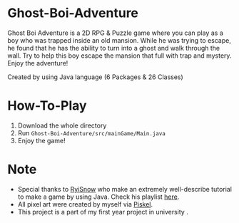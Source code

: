 # Ghost-Boi-Adventure
Ghost Boi Adventure is a 2D RPG &amp; Puzzle game where you can play as a boy who was trapped inside an old mansion. While he was trying to escape, he found that he has the ability to turn into a ghost and walk through the wall. Try to help this boy escape the mansion that full with trap and mystery. Enjoy the adventure!

Created by using Java language (6 Packages & 26 Classes)

# How-To-Play
1. Download the whole directory
2. Run `Ghost-Boi-Adventure/src/mainGame/Main.java`
3. Enjoy the game!

# Note
- Special thanks to [RyiSnow](https://www.youtube.com/c/RyiSnow) who make an extremely well-describe tutorial to make a game by using Java. Check his playlist [here](https://www.youtube.com/playlist?list=PL_QPQmz5C6WUF-pOQDsbsKbaBZqXj4qSq).
- All pixel art were created by myself via [Piskel](https://www.piskelapp.com/).
- This project is a part of my first year project in university .
